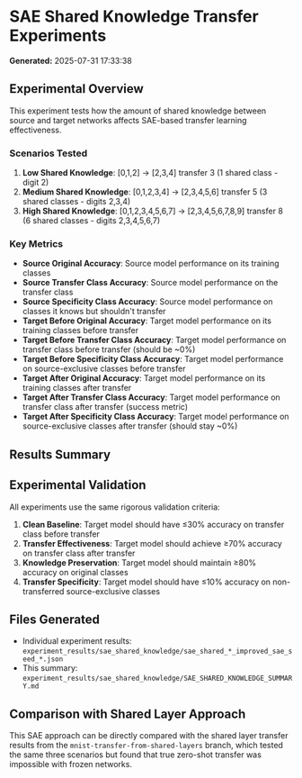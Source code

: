# SAE Shared Knowledge Transfer Experiments

**Generated:** 2025-07-31 17:33:38

## Experimental Overview

This experiment tests how the amount of shared knowledge between source and target networks affects SAE-based transfer learning effectiveness.

### Scenarios Tested

1. **Low Shared Knowledge**: [0,1,2] → [2,3,4] transfer 3 (1 shared class - digit 2)
2. **Medium Shared Knowledge**: [0,1,2,3,4] → [2,3,4,5,6] transfer 5 (3 shared classes - digits 2,3,4)  
3. **High Shared Knowledge**: [0,1,2,3,4,5,6,7] → [2,3,4,5,6,7,8,9] transfer 8 (6 shared classes - digits 2,3,4,5,6,7)

### Key Metrics

- **Source Original Accuracy**: Source model performance on its training classes
- **Source Transfer Class Accuracy**: Source model performance on the transfer class
- **Source Specificity Class Accuracy**: Source model performance on classes it knows but shouldn't transfer
- **Target Before Original Accuracy**: Target model performance on its training classes before transfer
- **Target Before Transfer Class Accuracy**: Target model performance on transfer class before transfer (should be ~0%)
- **Target Before Specificity Class Accuracy**: Target model performance on source-exclusive classes before transfer
- **Target After Original Accuracy**: Target model performance on its training classes after transfer
- **Target After Transfer Class Accuracy**: Target model performance on transfer class after transfer (success metric)
- **Target After Specificity Class Accuracy**: Target model performance on source-exclusive classes after transfer (should stay ~0%)

## Results Summary


## Experimental Validation

All experiments use the same rigorous validation criteria:

1. **Clean Baseline**: Target model should have ≤30% accuracy on transfer class before transfer
2. **Transfer Effectiveness**: Target model should achieve ≥70% accuracy on transfer class after transfer  
3. **Knowledge Preservation**: Target model should maintain ≥80% accuracy on original classes
4. **Transfer Specificity**: Target model should have ≤10% accuracy on non-transferred source-exclusive classes

## Files Generated

- Individual experiment results: `experiment_results/sae_shared_knowledge/sae_shared_*_improved_sae_seed_*.json`
- This summary: `experiment_results/sae_shared_knowledge/SAE_SHARED_KNOWLEDGE_SUMMARY.md`

## Comparison with Shared Layer Approach

This SAE approach can be directly compared with the shared layer transfer results from the `mnist-transfer-from-shared-layers` branch, which tested the same three scenarios but found that true zero-shot transfer was impossible with frozen networks.

